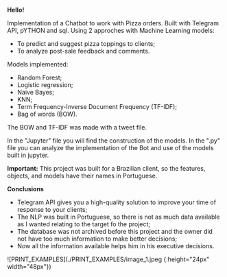 **Hello!**

Implementation of a Chatbot to work with Pizza orders. Built with Telegram API, pYTHON and sql. Using 2 approches with Machine Learning models:

* To predict and suggest pizza toppings to clients;
* To analyze post-sale feedback and comments.

Models implemented:

* Random Forest;
* Logistic regression;
* Naive Bayes;
* KNN;
* Term Frequency-Inverse Document Frequency (TF-IDF);
* Bag of words (BOW).

The BOW and TF-IDF was made with a tweet file.

In the "Jupyter" file you will find the construction of the models.
In the ".py" file you can analyze the implementation of the Bot and use of the models built in jupyter.

**Important:** This project was built for a Brazilian client, so the features, objects, and models have their names in Portuguese.

**Conclusions**

* Telegram API gives you a high-quality solution to improve your time of response to your clients;
* The NLP was built in Portuguese, so there is not as much data available as I wanted relating to the target fo the project;
* The database was not archived before this project and the owner did not have too much information to make better decisions;
* Now all the information available helps him in his executive decisions.

![PRINT_EXAMPLES](./PRINT_EXAMPLES/image_1.jpeg {:height="24px" width="48px"})
